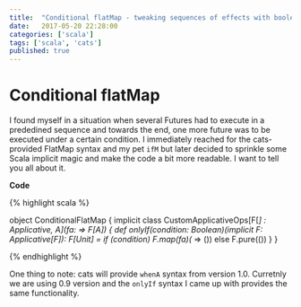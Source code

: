 ```yaml
---
title:  "Conditional flatMap - tweaking sequences of effects with boolean conditions"
date:   2017-05-20 22:28:00
categories: ['scala']
tags: ['scala', 'cats']
published: true
---
```


# Conditional flatMap

I found myself in a situation when several Futures had to execute in a prededined sequence and towards the end, one more future was to be executed under a certain condition. I immediately reached for the cats-provided FlatMap syntax and my pet `ifM` but later decided to sprinkle some Scala implicit magic and make the code a bit more readable. I want to tell you all about it.



**Code**

{% highlight scala %}

object ConditionalFlatMap {
    implicit class CustomApplicativeOps[F[_] : Applicative, A](fa: => F[A]) {
        def onlyIf(condition: Boolean)(implicit F: Applicative[F]): F[Unit] =
            if (condition) F.map(fa)(_ => ()) else F.pure(())
    }
}

{% endhighlight %}

One thing to note: cats will provide `whenA` syntax from version 1.0. Curretnly we are using 0.9 version and the `onlyIf` syntax I came up with provides the same functionality.

